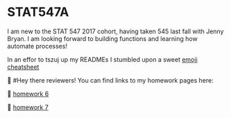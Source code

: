 # STAT547A
I am new to the STAT 547 2017 cohort, having taken 545 last fall with Jenny Bryan. I am looking forward to building functions and learning how automate processes! 

In an effor to tszuj up my READMEs I stumbled upon a sweet [emoji cheatsheet](https://www.webpagefx.com/tools/emoji-cheat-sheet/)

:wave:
#Hey there reviewers! You can find links to my homework pages here:

:water_buffalo: [homework 6](https://github.com/emwest/STAT547A/tree/master/hw6)

:ram: [homework 7](https://github.com/emwest/STAT547A/tree/master/hw07)

